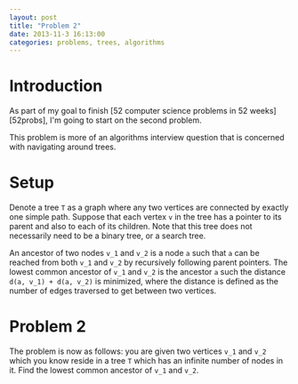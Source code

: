 ```yaml
---
layout: post
title: "Problem 2"
date: 2013-11-3 16:13:00
categories: problems, trees, algorithms
---
```


# Introduction

As part of my goal to finish [52 computer science problems in 52 weeks][52probs], I'm going to start on the second problem.

This problem is more of an algorithms interview question that is concerned with navigating around trees.

# Setup

Denote a tree `T` as a graph where any two vertices are connected by exactly one simple path. Suppose that each vertex `v` in the tree has a pointer to its parent and also to each of its children. Note that this tree does not necessarily need to be a binary tree, or a search tree. 

An ancestor of two nodes `v_1` and `v_2` is a node `a` such that `a` can be reached from both `v_1` and `v_2` by recursively following parent pointers. The lowest common ancestor of `v_1` and `v_2` is the ancestor `a` such the distance `d(a, v_1) + d(a, v_2)` is minimized, where the distance is defined as the number of edges traversed to get between two vertices.

# Problem 2

The problem is now as follows: you are given two vertices `v_1` and `v_2` which you know reside in a tree `T` which has an infinite number of nodes in it. Find the lowest common ancestor of `v_1` and `v_2`.
